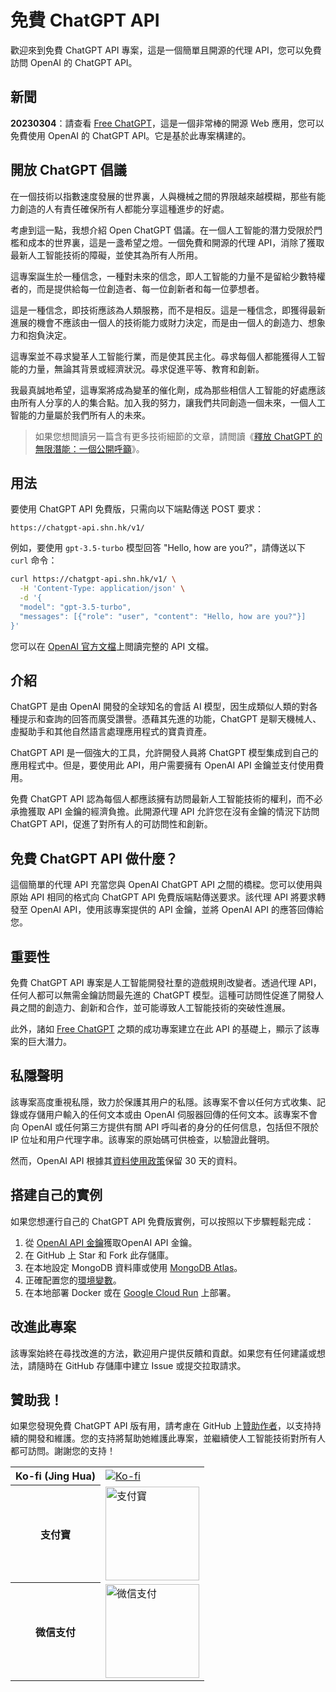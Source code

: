# 免費 ChatGPT API

歡迎來到免費 ChatGPT API 專案，這是一個簡單且開源的代理 API，您可以免費訪問 OpenAI 的 ChatGPT API。

## 新聞

**20230304**：請查看 [Free ChatGPT](https://freechatgpt.chat/)，這是一個非常棒的開源 Web 應用，您可以免費使用 OpenAI 的 ChatGPT API。它是基於此專案構建的。

## 開放 ChatGPT 倡議

在一個技術以指數速度發展的世界裏，人與機械之間的界限越來越模糊，那些有能力創造的人有責任確保所有人都能分享這種進步的好處。

考慮到這一點，我想介紹 Open ChatGPT 倡議。在一個人工智能的潛力受限於門檻和成本的世界裏，這是一盞希望之燈。一個免費和開源的代理 API，消除了獲取最新人工智能技術的障礙，並使其為所有人所用。

這專案誕生於一種信念，一種對未來的信念，即人工智能的力量不是留給少數特權者的，而是提供給每一位創造者、每一位創新者和每一位夢想者。

這是一種信念，即技術應該為人類服務，而不是相反。這是一種信念，即獲得最新進展的機會不應該由一個人的技術能力或財力決定，而是由一個人的創造力、想象力和抱負決定。

這專案並不尋求變革人工智能行業，而是使其民主化。尋求每個人都能獲得人工智能的力量，無論其背景或經濟狀況。尋求促進平等、教育和創新。

我最真誠地希望，這專案將成為變革的催化劑，成為那些相信人工智能的好處應該由所有人分享的人的集合點。加入我的努力，讓我們共同創造一個未來，一個人工智能的力量屬於我們所有人的未來。

> 如果您想閲讀另一篇含有更多技術細節的文章，請閲讀《[釋放 ChatGPT 的無限潛能：一個公開呼籲](https://medium.com/@ayaka_90553/%E9%87%8A%E6%94%BE-chatgpt-%E7%9A%84%E6%97%A0%E9%99%90%E6%BD%9C%E8%83%BD-%E4%B8%80%E4%B8%AA%E5%85%AC%E5%BC%80%E5%91%BC%E5%90%81-7195a12f05f2)》。

## 用法

要使用 ChatGPT API 免費版，只需向以下端點傳送 POST 要求：

```raw
https://chatgpt-api.shn.hk/v1/
```

例如，要使用 `gpt-3.5-turbo` 模型回答 "Hello, how are you?"，請傳送以下 `curl` 命令：

```sh
curl https://chatgpt-api.shn.hk/v1/ \
  -H 'Content-Type: application/json' \
  -d '{
  "model": "gpt-3.5-turbo",
  "messages": [{"role": "user", "content": "Hello, how are you?"}]
}'
```

您可以在 [OpenAI 官方文檔](https://platform.openai.com/docs/api-reference/chat/create)上閲讀完整的 API 文檔。

## 介紹

ChatGPT 是由 OpenAI 開發的全球知名的會話 AI 模型，因生成類似人類的對各種提示和查詢的回答而廣受讚譽。憑藉其先進的功能，ChatGPT 是聊天機械人、虛擬助手和其他自然語言處理應用程式的寶貴資產。

ChatGPT API 是一個強大的工具，允許開發人員將 ChatGPT 模型集成到自己的應用程式中。但是，要使用此 API，用户需要擁有 OpenAI API 金鑰並支付使用費用。

免費 ChatGPT API 認為每個人都應該擁有訪問最新人工智能技術的權利，而不必承擔獲取 API 金鑰的經濟負擔。此開源代理 API 允許您在沒有金鑰的情況下訪問 ChatGPT API，促進了對所有人的可訪問性和創新。

## 免費 ChatGPT API 做什麼？

這個簡單的代理 API 充當您與 OpenAI ChatGPT API 之間的橋樑。您可以使用與原始 API 相同的格式向 ChatGPT API 免費版端點傳送要求。該代理 API 將要求轉發至 OpenAI API，使用該專案提供的 API 金鑰，並將 OpenAI API 的應答回傳給您。

## 重要性

免費 ChatGPT API 專案是人工智能開發社羣的遊戲規則改變者。透過代理 API，任何人都可以無需金鑰訪問最先進的 ChatGPT 模型。這種可訪問性促進了開發人員之間的創造力、創新和合作，並可能導致人工智能技術的突破性進展。

此外，諸如 [Free ChatGPT](https://freechatgpt.chat/) 之類的成功專案建立在此 API 的基礎上，顯示了該專案的巨大潛力。

## 私隱聲明

該專案高度重視私隱，致力於保護其用户的私隱。該專案不會以任何方式收集、記錄或存儲用户輸入的任何文本或由 OpenAI 伺服器回傳的任何文本。該專案不會向 OpenAI 或任何第三方提供有關 API 呼叫者的身分的任何信息，包括但不限於 IP 位址和用户代理字串。該專案的原始碼可供檢查，以驗證此聲明。

然而，OpenAI API 根據其[資料使用政策](https://platform.openai.com/docs/data-usage-policies)保留 30 天的資料。

## 搭建自己的實例

如果您想運行自己的 ChatGPT API 免費版實例，可以按照以下步驟輕鬆完成：

1. 從 [OpenAI API 金鑰](https://platform.openai.com/account/api-keys)獲取OpenAI API 金鑰。
2. 在 GitHub 上 Star 和 Fork 此存儲庫。
3. 在本地設定 MongoDB 資料庫或使用 [MongoDB Atlas](https://www.mongodb.com/atlas/database)。
4. 正確配置您的[環境變數](.env.example)。
5. 在本地部署 Docker 或在 [Google Cloud Run](https://cloud.google.com/run) 上部署。

## 改進此專案

該專案始終在尋找改進的方法，歡迎用户提供反饋和貢獻。如果您有任何建議或想法，請隨時在 GitHub 存儲庫中建立 Issue 或提交拉取請求。

## 贊助我！

如果您發現免費 ChatGPT API 版有用，請考慮在 GitHub 上[贊助作者](https://github.com/sponsors/ayaka14732)，以支持持續的開發和維護。您的支持將幫助她維護此專案，並繼續使人工智能技術對所有人都可訪問。謝謝您的支持！

<table>
  <tr>
    <th>Ko-fi (Jing Hua)</th>
    <td><a href="https://ko-fi.com/freechatgpt"><img src="https://ko-fi.com/img/githubbutton_sm.svg" alt="Ko-fi"></a></td>
  </tr>
  <tr>
    <th>支付寶</th>
    <td><img src="https://ayaka14732.github.io/sponsor/alipay.jpg" alt="支付寶" width="150"></td>
  </tr>
  <tr>
    <th>微信支付</th>
    <td><img src="https://ayaka14732.github.io/sponsor/wechat.png" alt="微信支付" width="150"></td>
  </tr>
</table>
